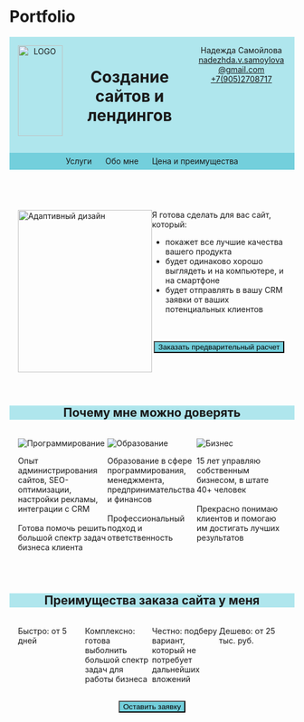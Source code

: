 # Portfolio
<html>
<head>
 <title>Изготовление сайтов на заказ</title>
 <meta name="viewport" content="width=device-width, initial-scale=1">
 <style>
  @media (min-width: 780px){
   .navigation {
    display: flex;
    flex-direction: row; 
    margin: 0 auto;
   }
  }
  @media (min-width: 780px){
   .navigation_item {
     width: 390px;
     margin: 0 auto;
   }
  }
  @media (min-width: 1200px) {
   .navigation {
    max-width: 980px;
    display: grid;
    grid-template-columns: 1fr 2fr;
   }
  }
   .line {
    display: -webkit-flex;
    display: -ms-flexbox;
    display: flex;
    -webkit-flex-wrap: wrap;
    -ms-flex-wrap: wrap;
    flex-wrap: wrap;
    justify-content: center;
   }
  .container {
   width: 100%;
   max-width: 1024px;
   padding: 15px;
   margin: 0 auto;
   display: -webkit-flex;
   display: -ms-flexbox;
   display: flex;
  }
  .logo {
   float: left;
   padding: 0 25px;
  }
  nav {
   float: right;
  }
  nav a {
   text-decoration:none;
   line-height: 30px
  }
  nav ul {
   margin:0;
   padding:0;
   list-style:none;
  }
  nav li {
   display: inline-block;
   padding: 0 10px;
  }
  button {
   display: block; 
   margin: 0 auto;
   background: #73CFDC;
  }
  .container div {
   float: left;
   margin-bottom: 15px;
  }
  .col-1-2 {
   width: 50%; 
  }
  .col-1-3 {
   width: 33.3333333333%;
  }
  .col-1-4 {
   width: 25%;
  }
  .col-1-6 {
   width: 16.666666667%;
  }
  .col-2-3 {
   width: 66.6666666667%;
  }
  .container:after {
   content: "";
   display: table;
   clear: both;
  }
  .carousel {
   position: relative;
   width: 100%;
   overflow: hidden;
  }
  .carousel-inner {
   display: flex;
   width: 300%;
   transition: transform 0.5s;
  }
  .carousel-item {
   flex: 1;
   text-align: center;
  }
  .carousel-item img {
   width: 100%;
   max-height: 400px;
   object-fit: cover;
  }
  .navigation {
    display: flex;
    flex-direction: column;
    justify-content: space-between;
    width: 710px;
    margin: 0 auto;
  }
 </style>
</head>
<body>
 <header>
  <div class='line' style='background-color:#AFE6ED'>
   <div class='container'>
    <div class="col-1-6"><img src='https://www.pngplay.com/wp-content/uploads/12/Internet-Explorer-Transparent-File.png' alt='LOGO' align='middle'/ width=100%></div>
    <div class="col-1-2"><h1 align='center'>Создание сайтов и лендингов</h1></div>
    <div class="col-1-3">
     Надежда Самойлова <br>
     <a href='mailto:nadezhda.v.samoylova@gmail.com'>nadezhda.v.samoylova@gmail.com</a><br>
     <a href='tel:+7(905)2708717'>+7(905)2708717</a>
    </div>
   </div>
  </div>
  <div class='line' style='background-color:#73CFDC'>
   <nav>
    <ul>
     <li><a href='#1'>Услуги</a></li>
     <li><a href='#2'>Обо мне</a></li>
     <li><a href='#3'>Цена и преимущества</a></li>
    </ul>
   <nav>
  </div>
 </header>
 <div class=main>
 <div class='line'>
 <div class='container'>
    <div class="col-1-2">
     <img src='https://sun9-28.userapi.com/impg/B9dLEmJbXlXveT3uw4SqIyT7_JOURO9-PvL9EA/rIWXIaaooqY.jpg?size=1379x980&quality=96&sign=b6b6dd398139fbadd99a9dd635f66949&c_uniq_tag=qQfJJRiXWnXo1dBuXtmP2WAoFB5RnWNEJ1mj6A3VXxE&type=album' width=100% alt='Адаптивный дизайн'>
    </div>
    <div class="col-1-2" id='1'>
     Я готова сделать для вас сайт, который:
     <ul>
      <li>покажет все лучшие качества вашего продукта</li>
      <li>будет одинаково хорошо выглядеть и на компьютере, и на смартфоне</li>
      <li>будет отправлять в вашу CRM заявки от ваших потенциальных клиентов</li>
     </ul>
     <br><br>
     <button>Заказать предварительный расчет</button>
     <br><br>
    </div>
   </div>
  </div>
  <h2 align='center' width=100% id='2' style='background-color:#AFE6ED'>Почему мне можно доверять</h2>
  <div class='line'>
  <div class='container'>
    <div class="col-1-3">
     <img src='' alt='Программирование'>
     <p>Опыт администрирования сайтов, SEO-оптимизации, настройки рекламы, интеграции с CRM<br><br>Готова помочь решить большой спектр задач бизнеса клиента</p>
    </div>
    <div class="col-1-3">
     <img src='' alt='Образование'>
     <p>Образование в сфере программирования, менеджмента, предпринимательства и финансов<br><br>Профессиональный подход и ответственность</p>
    </div>
    <div class="col-1-3">
     <img src='' alt='Бизнес'>
     <p>15 лет управляю собственным бизнесом, в штате 40+ человек <br><br> Прекрасно понимаю клиентов и помогаю им достигать лучших результатов</p>
    </div>
   </div>
   </div>
  </div>
  <h2 align='center' width=100% id='3' style='background-color:#AFE6ED'>Преимущества заказа сайта у меня</h2>
  <div class='line'>
  <div class='container'>
    <div class="col-1-4">Быстро: от 5 дней</div>
    <div class="col-1-4">Комплексно: готова выболнить большой спектр задач для работы бизнеса</div>
    <div class="col-1-4">Честно: подберу вариант, который не потребует дальнейших вложений</div>
    <div class="col-1-4">Дешево: от 25 тыс. руб.</div>
   </div>
  </div>
 </div>
 <button>Оставить заявку</button>
 <footer>
 <div class='line'>
  <div class='container'>
  </div>
 </footer>
</body>
</html>

<!--     <div class="carousel">
      <div class="carousel-inner">
       <div class="carousel-item">
        <img src='https://sun9-28.userapi.com/impg/B9dLEmJbXlXveT3uw4SqIyT7_JOURO9-PvL9EA/rIWXIaaooqY.jpg?size=1379x980&quality=96&sign=b6b6dd398139fbadd99a9dd635f66949&c_uniq_tag=qQfJJRiXWnXo1dBuXtmP2WAoFB5RnWNEJ1mj6A3VXxE&type=album' alt='Адаптивный дизайн'>
       </div>
       <div class="carousel-item">
        <img src="https://hozyindachi.ru/wp-content/uploads/2022/09/glavnaya-stranica-sajta-foto.jpg" alt="Современный сайт">
       </div>
       <div class="carousel-item">
        <img src="https://avatars.mds.yandex.net/i?id=00109fd94b53c12d0d56aac61c821339_l-10703717-images-thumbs&n=13" alt="Менеджеры общаются с клиентами">
       </div>
      </div>
     </div>--!>
